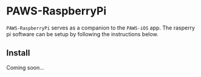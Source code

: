 # PAWS-RaspberryPi
`PAWS-RaspberryPi` serves as a companion to the `PAWS-iOS` app. The rasperry pi software can be setup by following the instructions below.

## Install
Coming soon...
